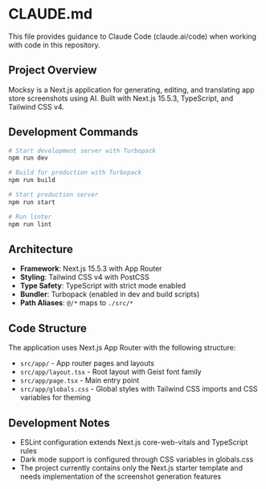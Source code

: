 # CLAUDE.md

This file provides guidance to Claude Code (claude.ai/code) when working with code in this repository.

## Project Overview

Mocksy is a Next.js application for generating, editing, and translating app store screenshots using AI. Built with Next.js 15.5.3, TypeScript, and Tailwind CSS v4.

## Development Commands

```bash
# Start development server with Turbopack
npm run dev

# Build for production with Turbopack
npm run build

# Start production server
npm run start

# Run linter
npm run lint
```

## Architecture

- **Framework**: Next.js 15.5.3 with App Router
- **Styling**: Tailwind CSS v4 with PostCSS
- **Type Safety**: TypeScript with strict mode enabled
- **Bundler**: Turbopack (enabled in dev and build scripts)
- **Path Aliases**: `@/*` maps to `./src/*`

## Code Structure

The application uses Next.js App Router with the following structure:
- `src/app/` - App router pages and layouts
- `src/app/layout.tsx` - Root layout with Geist font family
- `src/app/page.tsx` - Main entry point
- `src/app/globals.css` - Global styles with Tailwind CSS imports and CSS variables for theming

## Development Notes

- ESLint configuration extends Next.js core-web-vitals and TypeScript rules
- Dark mode support is configured through CSS variables in globals.css
- The project currently contains only the Next.js starter template and needs implementation of the screenshot generation features